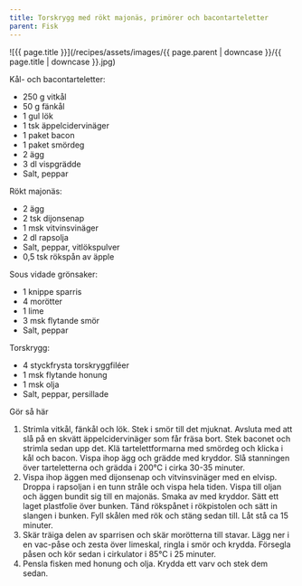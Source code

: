 ```yaml
---
title: Torskrygg med rökt majonäs, primörer och bacontarteletter
parent: Fisk
---
```

![{{ page.title }}](/recipes/assets/images/{{ page.parent | downcase }}/{{ page.title | downcase }}.jpg)

Kål- och bacontarteletter:

- 250 g vitkål
- 50 g fänkål
- 1 gul lök
- 1 tsk äppelcidervinäger
- 1 paket bacon
- 1 paket smördeg
- 2 ägg
- 3 dl vispgrädde
- Salt, peppar

Rökt majonäs:

- 2 ägg
- 2 tsk dijonsenap
- 1 msk vitvinsvinäger
- 2 dl rapsolja
- Salt, peppar, vitlökspulver
- 0,5 tsk rökspån av äpple

Sous vidade grönsaker:

- 1 knippe sparris
- 4 morötter
- 1 lime
- 3 msk flytande smör
- Salt, peppar

Torskrygg:

- 4 styckfrysta torskryggfiléer
- 1 msk flytande honung
- 1 msk olja
- Salt, peppar, persillade

Gör så här

1. Strimla vitkål, fänkål och lök. Stek i smör till det mjuknat. Avsluta med att slå på en skvätt äppelcidervinäger som får fräsa bort. Stek baconet och strimla sedan upp det. Klä tartelettformarna med smördeg och klicka i kål och bacon. Vispa ihop ägg och grädde med kryddor. Slå stanningen över tarteletterna och grädda i 200°C i cirka 30-35 minuter.
2. Vispa ihop äggen med dijonsenap och vitvinsvinäger med en elvisp. Droppa i rapsoljan i en tunn stråle och vispa hela tiden. Vispa till oljan och äggen bundit sig till en majonäs. Smaka av med kryddor. Sätt ett laget plastfolie över bunken. Tänd rökspånet i rökpistolen och sätt in slangen i bunken. Fyll skålen med rök och stäng sedan till. Låt stå ca 15 minuter.
3. Skär träiga delen av sparrisen och skär morötterna till stavar. Lägg ner i en vac-påse och zesta över limeskal, ringla i smör och krydda. Försegla påsen och kör sedan i cirkulator i 85°C i 25 minuter.
4. Pensla fisken med honung och olja. Krydda ett varv och stek dem sedan.
